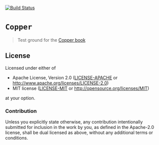 [![Build Status][status]](https://travis-ci.org/japaric/cu)

[status]: https://travis-ci.org/japaric/cu.svg?branch=master

# `Copper`

> Test ground for the [Copper book](http://japaric.github.io/copper/)

## License

Licensed under either of

- Apache License, Version 2.0 ([LICENSE-APACHE](LICENSE-APACHE) or
  http://www.apache.org/licenses/LICENSE-2.0)
- MIT license ([LICENSE-MIT](LICENSE-MIT) or http://opensource.org/licenses/MIT)

at your option.

### Contribution

Unless you explicitly state otherwise, any contribution intentionally submitted for inclusion in the
work by you, as defined in the Apache-2.0 license, shall be dual licensed as above, without any
additional terms or conditions.
